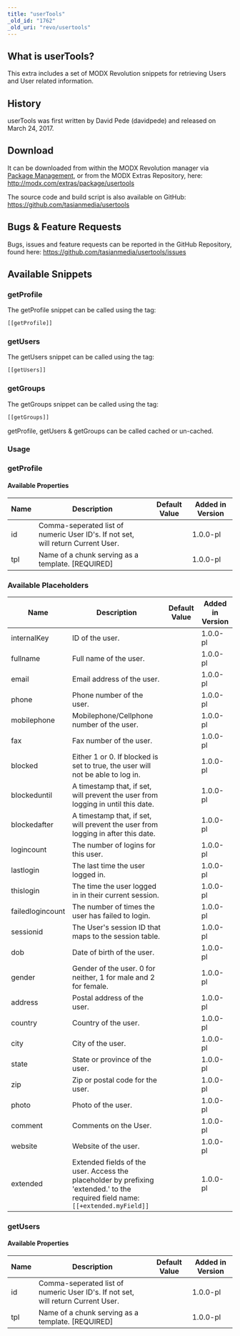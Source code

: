 ```yaml
---
title: "userTools"
_old_id: "1762"
_old_uri: "revo/usertools"
---
```


## What is userTools?

This extra includes a set of MODX Revolution snippets for retrieving Users and User related information.

## History

userTools was first written by David Pede (davidpede) and released on March 24, 2017.

## Download

It can be downloaded from within the MODX Revolution manager via [Package Management](display/revolution20/Installing+a+Package), or from the MODX Extras Repository, here: <http://modx.com/extras/package/usertools>

The source code and build script is also available on GitHub: <https://github.com/tasianmedia/usertools>

## Bugs & Feature Requests

Bugs, issues and feature requests can be reported in the GitHub Repository, found here: <https://github.com/tasianmedia/usertools/issues>

## Available Snippets

### getProfile

The getProfile snippet can be called using the tag:

``` php
[[getProfile]]
```

### getUsers

The getUsers snippet can be called using the tag:

``` php
[[getUsers]]
```

### getGroups

The getGroups snippet can be called using the tag:

``` php
[[getGroups]]
```

getProfile, getUsers & getGroups can be called cached or un-cached.

### Usage

### getProfile

#### Available Properties

| Name | Description                                                                      | Default Value | Added in Version |
| ---- | -------------------------------------------------------------------------------- | ------------- | ---------------- |
| id   | Comma-seperated list of numeric User ID's. If not set, will return Current User. |               | 1.0.0-pl         |
| tpl  | Name of a chunk serving as a template. \[REQUIRED\]                              |               | 1.0.0-pl         |

### Available Placeholders

| Name             | Description                                                                                                                      | Default Value | Added in Version |
| ---------------- | -------------------------------------------------------------------------------------------------------------------------------- | ------------- | ---------------- |
| internalKey      | ID of the user.                                                                                                                  |               | 1.0.0-pl         |
| fullname         | Full name of the user.                                                                                                           |               | 1.0.0-pl         |
| email            | Email address of the user.                                                                                                       |               | 1.0.0-pl         |
| phone            | Phone number of the user.                                                                                                        |               | 1.0.0-pl         |
| mobilephone      | Mobilephone/Cellphone number of the user.                                                                                        |               | 1.0.0-pl         |
| fax              | Fax number of the user.                                                                                                          |               | 1.0.0-pl         |
| blocked          | Either 1 or 0. If blocked is set to true, the user will not be able to log in.                                                   |               | 1.0.0-pl         |
| blockeduntil     | A timestamp that, if set, will prevent the user from logging in until this date.                                                 |               | 1.0.0-pl         |
| blockedafter     | A timestamp that, if set, will prevent the user from logging in after this date.                                                 |               | 1.0.0-pl         |
| logincount       | The number of logins for this user.                                                                                              |               | 1.0.0-pl         |
| lastlogin        | The last time the user logged in.                                                                                                |               | 1.0.0-pl         |
| thislogin        | The time the user logged in in their current session.                                                                            |               | 1.0.0-pl         |
| failedlogincount | The number of times the user has failed to login.                                                                                |               | 1.0.0-pl         |
| sessionid        | The User's session ID that maps to the session table.                                                                            |               | 1.0.0-pl         |
| dob              | Date of birth of the user.                                                                                                       |               | 1.0.0-pl         |
| gender           | Gender of the user. 0 for neither, 1 for male and 2 for female.                                                                  |               | 1.0.0-pl         |
| address          | Postal address of the user.                                                                                                      |               | 1.0.0-pl         |
| country          | Country of the user.                                                                                                             |               | 1.0.0-pl         |
| city             | City of the user.                                                                                                                |               | 1.0.0-pl         |
| state            | State or province of the user.                                                                                                   |               | 1.0.0-pl         |
| zip              | Zip or postal code for the user.                                                                                                 |               | 1.0.0-pl         |
| photo            | Photo of the user.                                                                                                               |               | 1.0.0-pl         |
| comment          | Comments on the User.                                                                                                            |               | 1.0.0-pl         |
| website          | Website of the user.                                                                                                             |               | 1.0.0-pl         |
| extended         | Extended fields of the user. Access the placeholder by prefixing 'extended.' to the required field name: `[[+extended.myField]]` |               | 1.0.0-pl         |

### getUsers

#### Available Properties

| Name | Description                                                                      | Default Value | Added in Version |
| ---- | -------------------------------------------------------------------------------- | ------------- | ---------------- |
| id   | Comma-seperated list of numeric User ID's. If not set, will return Current User. |               | 1.0.0-pl         |
| tpl  | Name of a chunk serving as a template. \[REQUIRED\]                              |               | 1.0.0-pl         |
